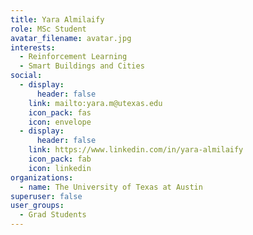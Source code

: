 ```yaml
---
title: Yara Almilaify
role: MSc Student
avatar_filename: avatar.jpg
interests:
  - Reinforcement Learning
  - Smart Buildings and Cities
social:
  - display:
      header: false
    link: mailto:yara.m@utexas.edu
    icon_pack: fas
    icon: envelope
  - display:
      header: false
    link: https://www.linkedin.com/in/yara-almilaify
    icon_pack: fab
    icon: linkedin
organizations:
  - name: The University of Texas at Austin
superuser: false
user_groups:
  - Grad Students
---
```

